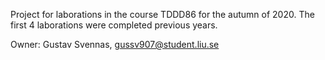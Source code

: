 Project for laborations in the course TDDD86 for the autumn of 2020.
The first 4 laborations were completed previous years.


Owner: Gustav Svennas, gussv907@student.liu.se